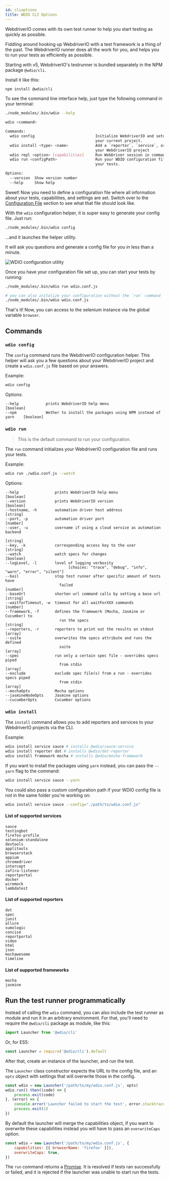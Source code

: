 ```yaml
---
id: clioptions
title: WDIO CLI Options
---
```


WebdriverIO comes with its own test runner to help you start testing as quickly as possible.

Fiddling around hooking up WebdriverIO with a test framework is a thing of the past. The WebdriverIO runner does all the work for you, and helps you to run your tests as efficiently as possible.

Starting with v5, WebdriverIO's testrunner is bundled separately in the NPM package `@wdio/cli`.

Install it like this:

```sh
npm install @wdio/cli
```

To see the command line interface help, just type the following command in your terminal:

```sh
./node_modules/.bin/wdio --help

wdio <command>

Commands:
  wdio config                           Initialize WebdriverIO and setup configuration in
                                        your current project.
  wdio install <type> <name>            Add a `reporter`, `service`, or `framework` to
                                        your WebdriverIO project
  wdio repl <option> [capabilities]     Run WebDriver session in command line
  wdio run <configPath>                 Run your WDIO configuration file to initialize
                                        your tests.

Options:
  --version  Show version number                                       [boolean]
  --help     Show help                                                 [boolean]
```

Sweet! Now you need to define a configuration file where all information about your tests, capabilities, and settings are set.
Switch over to the [Configuration File](ConfigurationFile.md) section to see what that file should look like.

With the `wdio` configuration helper, it is super easy to generate your config file. Just run:

```sh
./node_modules/.bin/wdio config
```

...and it launches the helper utility.

It will ask you questions and generate a config file for you in less than a minute.

![WDIO configuration utility](/img/config-utility.gif)

Once you have your configuration file set up, you can start your tests by running:

```sh
./node_modules/.bin/wdio run wdio.conf.js

# you can also initalize your configuration without the `run` command
./node_modules/.bin/wdio wdio.conf.js
```


That's it! Now, you can access to the selenium instance via the global variable `browser`.

## Commands

### `wdio config`

The `config` command runs the WebdriverIO configuration helper. This helper will ask you a few questions about your WebdriverIO project and create a `wdio.conf.js` file based on your answers.

Example:

```bash
wdio config
```

Options:
```
--help            prints WebdriverIO help menu                                [boolean]
--npm             Wether to install the packages using NPM instead of yarn    [boolean]
```

### `wdio run`

> This is the default command to run your configuration.

The `run` command initializes your WebdriverIO configuration file and runs your tests.

Example:

```bash
wdio run ./wdio.conf.js --watch
```

Options:

```
--help                prints WebdriverIO help menu                   [boolean]
--version             prints WebdriverIO version                     [boolean]
--hostname, -h        automation driver host address                  [string]
--port, -p            automation driver port                          [number]
--user, -u            username if using a cloud service as automation backend
                                                                        [string]
--key, -k             corresponding access key to the user            [string]
--watch               watch specs for changes                        [boolean]
--logLevel, -l        level of logging verbosity
                            [choices: "trace", "debug", "info", "warn", "error", "silent"]
--bail                stop test runner after specific amount of tests have
                        failed                                          [number]
--baseUrl             shorten url command calls by setting a base url [string]
--waitforTimeout, -w  timeout for all waitForXXX commands             [number]
--framework, -f       defines the framework (Mocha, Jasmine or Cucumber) to
                        run the specs                                   [string]
--reporters, -r       reporters to print out the results on stdout     [array]
--suite               overwrites the specs attribute and runs the defined
                        suite                                            [array]
--spec                run only a certain spec file - overrides specs piped
                        from stdin                                       [array]
--exclude             exclude spec file(s) from a run - overrides specs piped
                        from stdin                                       [array]
--mochaOpts           Mocha options
--jasmineNodeOpts     Jasmine options
--cucumberOpts        Cucumber options
```

### `wdio install`
The `install` command allows you to add reporters and services to your WebdriverIO projects via the CLI.

Example:

```bash
wdio install service sauce # installs @wdio/sauce-service
wdio install reporter dot # installs @wdio/dot-reporter
wdio install framework mocha # installs @wdio/mocha-framework
```

If you want to install the packages using `yarn` instead, you can pass the `--yarn` flag to the command:

```bash
wdio install service sauce --yarn
```

You could also pass a custom configuration path if your WDIO config file is not in the same folder you're working on:

```bash
wdio install service sauce --config="./path/to/wdio.conf.js"
```

#### List of supported services
```
sauce
testingbot
firefox-profile
selenium-standalone
devtools
applitools
browserstack
appium
chromedriver
intercept
zafira-listener
reportportal
docker
wiremock
lambdatest
```

#### List of supported reporters
```
dot
spec
junit
allure
sumologic
concise
reportportal
video
html
json
mochawesome
timeline
```

#### List of supported frameworks
```
mocha
jasmine
```

## Run the test runner programmatically

Instead of calling the `wdio` command, you can also include the test runner as module and run it in an arbitrary environment.
For that, you'll need to require the `@wdio/cli` package as module, like this:

```js
import Launcher from '@wdio/cli'
```

Or, for ES5:

```js
const Launcher = require('@wdio/cli').default
```

After that, create an instance of the launcher, and run the test.

The `Launcher` class constructor expects the URL to the config file, and an `opts` object with settings that will overwrite those in the config.

```js
const wdio = new Launcher('/path/to/my/wdio.conf.js', opts)
wdio.run().then((code) => {
    process.exit(code)
}, (error) => {
    console.error('Launcher failed to start the test', error.stacktrace)
    process.exit(1)
})
```

By default the launcher will merge the capabilities object, if you want to overwrite these capabilities instead you will have to pass an `overwriteCaps` option.

```js
const wdio = new Launcher('/path/to/my/wdio.conf.js', {
    capabilities: [{ browserName: 'firefox' }]),
    overwriteCaps: true,
})
```
The `run` command returns a [Promise](https://developer.mozilla.org/en-US/docs/Web/JavaScript/Reference/Global_Objects/Promise).
It is resolved if tests ran successfully or failed, and it is rejected if the launcher was unable to start run the tests.

